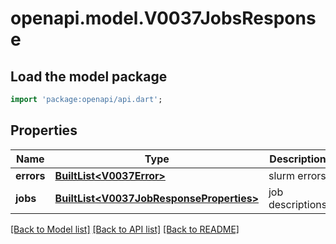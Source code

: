 # openapi.model.V0037JobsResponse

## Load the model package
```dart
import 'package:openapi/api.dart';
```

## Properties
Name | Type | Description | Notes
------------ | ------------- | ------------- | -------------
**errors** | [**BuiltList&lt;V0037Error&gt;**](V0037Error.md) | slurm errors | [optional] 
**jobs** | [**BuiltList&lt;V0037JobResponseProperties&gt;**](V0037JobResponseProperties.md) | job descriptions | [optional] 

[[Back to Model list]](../README.md#documentation-for-models) [[Back to API list]](../README.md#documentation-for-api-endpoints) [[Back to README]](../README.md)


